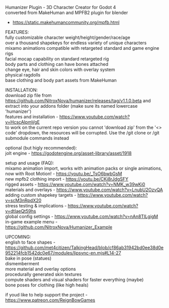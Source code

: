 Humanizer Plugin - 3D Character Creator for Godot 4  
converted from MakeHuman and MPFB2 plugin for blender   
  - https://static.makehumancommunity.org/mpfb.html

FEATURES:  
fully customizable character weight/height/gender/race/age  
over a thousand shapekeys for endless variety of unique characters  
mixamo animations compatible with retargeted standard and game engine rigs  
facial mocap capability on standard retargeted rig  
body parts and clothing can have bones attached  
change eye, hair and skin colors with overlay system  
physical ragdolls  
base clothing and body part assets from MakeHuman  

INSTALLATION:  
download zip file from https://github.com/NitroxNova/humanizer/releases/tag/v1.1.0.beta and extract into your addons folder (make sure its named lowercase 'humanizer')  
features and installation - https://www.youtube.com/watch?v=HcscAIpmVgE  
to work on the current repo version you cannot 'download zip' from the '<> code' dropdown, the resources will be corrupted. Use the /git clone or /git submodule commands instead  
  
optional (but higly recommended):  
jolt engine - https://godotengine.org/asset-library/asset/1918   
  
setup and usage (FAQ):    
mixamo animation import, works with animation packs or single animations, now with Root Motion! - https://youtu.be/_TsO6bwbGsM  
new mpfb2 clothing import - https://youtu.be/CKi8rJdgSFY  
rigged assets - https://www.youtube.com/watch?v=NMK_w39wKi0  
materials and overlays - https://www.youtube.com/watch?v=LnubU2OzvQA  
adding custom shapekey targets - https://www.youtube.com/watch?v=scM3nRpdX20  
stress testing & implications - https://www.youtube.com/watch?v=dtIaeQt59hs  
global config settings - https://www.youtube.com/watch?v=nAn8TILgigM  
in-game example menu - https://github.com/NitroxNova/Humanizer_Example  
  
UPCOMING:  
english to face shapes - https://github.com/met4citizen/TalkingHead/blob/cf86ab31942bd0ee38d0e952214fcb1542dc0e67/modules/lipsync-en.mjs#L14-27  
bake in pose (statues)  
dismemberment  
more material and overlay options  
procedurally generated skin textures    
compute shaders and visual shaders for faster everything (maybe)  
bone poses for clothing (like high heals)  
  
if youd like to help support the project - https://www.patreon.com/ReignBowGames
